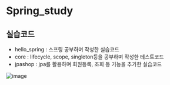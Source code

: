 # Spring_study

## 실습코드
- hello_spring : 스프링 공부하며 작성한 실습코드
- core : lifecycle, scope, singleton등을 공부하며 작성한 테스트코드
- jpashop : jpa를 활용하며 회원등록, 조회 등 기능을 추가한 실습코드

![image](https://user-images.githubusercontent.com/73850629/150101641-fe1f8f8f-a40f-4887-85e0-4af72543dd7a.png)

